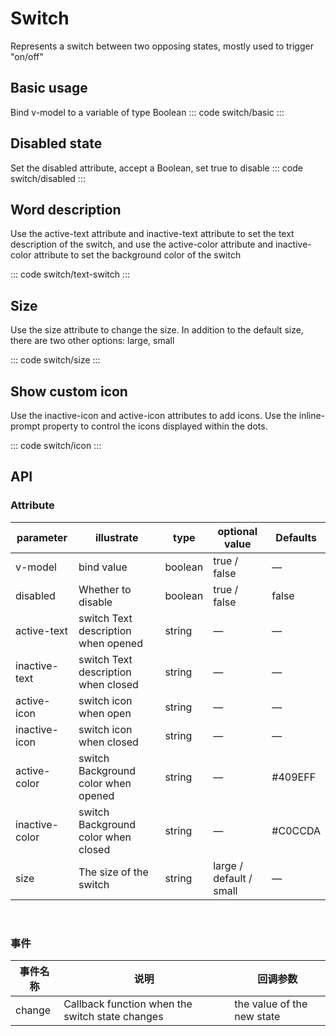 <script setup>
import basic from 'exam/switch/basic.vue'
import disabled from 'exam/switch/disabled.vue'
import size from 'exam/switch/size.vue'
import textSwitch from 'exam/switch/text-switch.vue'
import icon from 'exam/switch/icon.vue'
</script>

# Switch

Represents a switch between two opposing states, mostly used to trigger "on/off"

## Basic usage

Bind v-model to a variable of type Boolean
::: code switch/basic
<basic></basic>
:::

## Disabled state

Set the disabled attribute, accept a Boolean, set true to disable
::: code switch/disabled
<disabled></disabled>
:::

## Word description

Use the active-text attribute and inactive-text attribute to set the text description of the switch, and use the active-color attribute and inactive-color attribute to set the background color of the switch

::: code switch/text-switch
<textSwitch></textSwitch>
:::

## Size

Use the size attribute to change the size. In addition to the default size, there are two other options: large, small

::: code switch/size
<size></size>
:::

## Show custom icon

Use the inactive-icon and active-icon attributes to add icons. Use the inline-prompt property to control the icons displayed within the dots.

::: code switch/icon
<icon></icon>
:::

## API

### Attribute

| parameter      | illustrate                          | type    | optional value          | Defaults |
| -------------- | ----------------------------------- | ------- | ----------------------- | -------- |
| v-model        | bind value                          | boolean | true / false            | —        |
| disabled       | Whether to disable                  | boolean | true / false            | false    |
| active-text    | switch Text description when opened | string  | —                       | —        |
| inactive-text  | switch Text description when closed | string  | —                       | —        |
| active-icon    | switch icon when open               | string  | —                       | —        |
| inactive-icon  | switch icon when closed             | string  | —                       | —        |
| active-color   | switch Background color when opened | string  | —                       | #409EFF  |
| inactive-color | switch Background color when closed | string  | —                       | #C0CCDA  |
| size           | The size of the switch              | string  | large / default / small | —        |

<br/>

### 事件

| 事件名称 | 说明                                            | 回调参数                   |
| -------- | ----------------------------------------------- | -------------------------- |
| change   | Callback function when the switch state changes | the value of the new state |
